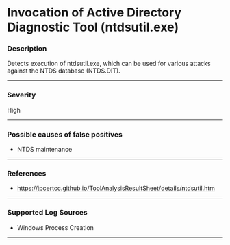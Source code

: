 # Invocation of Active Directory Diagnostic Tool (ntdsutil.exe)
### Description

Detects execution of ntdsutil.exe, which can be used for various attacks against the NTDS database (NTDS.DIT).

-------------------
### Severity

High

-------------------
<!---
### Detailed Information

- Why is this alert triggered?
- What are the typical causes that generate this alert? (e.g. port scans, unusual file access activity, etc...)
- Which corroborating information should be looked up?
- Any supporting queries to get more information?
- Any supporting visualizations to get more information?

-------------------
--->
### Possible causes of false positives

- NTDS maintenance

-------------------
### References

- https://jpcertcc.github.io/ToolAnalysisResultSheet/details/ntdsutil.htm

-------------------
### Supported Log Sources

- Windows Process Creation

-------------------
